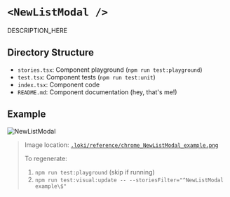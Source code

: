 # `<NewListModal />`

DESCRIPTION_HERE

## Directory Structure

- `stories.tsx`: Component playground (`npm run test:playground`)
- `test.tsx`: Component tests (`npm run test:unit`)
- `index.tsx`: Component code
- `README.md`: Component documentation (hey, that's me!)

## Example

![NewListModal](../../../.loki/reference/chrome_NewListModal_example.png)

> Image location: [`.loki/reference/chrome_NewListModal_example.png`](../../../.loki/reference/chrome_NewListModal_example.png)
> 
> To regenerate: 
> 1. `npm run test:playground` (skip if running)
> 1. `npm run test:visual:update -- --storiesFilter="^NewListModal example\$"`